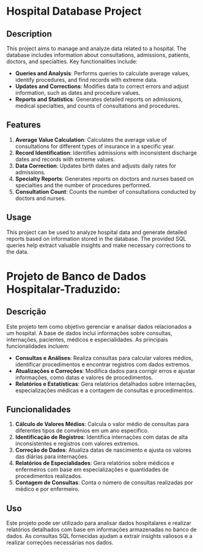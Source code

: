 # Hospital Database Project

## Description

This project aims to manage and analyze data related to a hospital. The database includes information about consultations, admissions, patients, doctors, and specialties. Key functionalities include:

- **Queries and Analysis**: Performs queries to calculate average values, identify procedures, and find records with extreme data.
- **Updates and Corrections**: Modifies data to correct errors and adjust information, such as dates and procedure values.
- **Reports and Statistics**: Generates detailed reports on admissions, medical specialties, and counts of consultations and procedures.

## Features

1. **Average Value Calculation**: Calculates the average value of consultations for different types of insurance in a specific year.
2. **Record Identification**: Identifies admissions with inconsistent discharge dates and records with extreme values.
3. **Data Correction**: Updates birth dates and adjusts daily rates for admissions.
4. **Specialty Reports**: Generates reports on doctors and nurses based on specialties and the number of procedures performed.
5. **Consultation Count**: Counts the number of consultations conducted by doctors and nurses.

## Usage

This project can be used to analyze hospital data and generate detailed reports based on information stored in the database. The provided SQL queries help extract valuable insights and make necessary corrections to the data.

# Projeto de Banco de Dados Hospitalar-Traduzido:

## Descrição

Este projeto tem como objetivo gerenciar e analisar dados relacionados a um hospital. A base de dados inclui informações sobre consultas, internações, pacientes, médicos e especialidades. As principais funcionalidades incluem:

- **Consultas e Análises**: Realiza consultas para calcular valores médios, identificar procedimentos e encontrar registros com dados extremos.
- **Atualizações e Correções**: Modifica dados para corrigir erros e ajustar informações, como datas e valores de procedimentos.
- **Relatórios e Estatísticas**: Gera relatórios detalhados sobre internações, especializações médicas e a contagem de consultas e procedimentos.

## Funcionalidades

1. **Cálculo de Valores Médios**: Calcula o valor médio de consultas para diferentes tipos de convênios em um ano específico.
2. **Identificação de Registros**: Identifica internações com datas de alta inconsistentes e registros com valores extremos.
3. **Correção de Dados**: Atualiza datas de nascimento e ajusta os valores das diárias para internações.
4. **Relatórios de Especialidades**: Gera relatórios sobre médicos e enfermeiros com base em especializações e quantidades de procedimentos realizados.
5. **Contagem de Consultas**: Conta o número de consultas realizadas por médico e por enfermeiro.

## Uso

Este projeto pode ser utilizado para analisar dados hospitalares e realizar relatórios detalhados com base em informações armazenadas no banco de dados. As consultas SQL fornecidas ajudam a extrair insights valiosos e a realizar correções necessárias nos dados.

